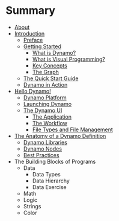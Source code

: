 # Summary

* [About](README.md)
* [Introduction](01_Introduction/1_introduction.md)
   * [Preface](01_Introduction/1-1_preface.md)
   * [Getting Started](01_Introduction/1-2_getting_started.md)
       * [What is Dynamo?](01_Introduction/1-2-1_what_is_dynamo.md)
       * [What is Visual Programming?](01_Introduction/1-2-2_what_is_visual_programming.md)
       * [Key Concepts](01_Introduction/1-2-3_key_concepts.md)
       * [The Graph](01_Introduction/1-2-4_the_graph.md)
   * [The Quick Start Guide](01_Introduction/1-3_the_quick_start_guide.md)
   * [Dynamo in Action](01_Introduction/1-4_dynamo_in_action.md)
* [Hello Dynamo!](02_Hello-Dynamo/2_hello_dynamo.md)
   * [Dynamo Platform](02_Hello-Dynamo/2-1_dynamo_platform.md)
   * [Launching Dynamo](02_Hello-Dynamo/2-2_launching_dynamo.md)
   * [The Dynamo UI](02_Hello-Dynamo/2-3_the_dynamo_ui.md)
       * [The Application](02_Hello-Dynamo/2-3-1_the_application.md)
       * [The Workflow](02_Hello-Dynamo/2-3-2_the_workflow.md)
       * [File Types and File Management](02_Hello-Dynamo/2-3-3_file_types_and_management.md)
* [The Anatomy of a Dynamo Definition](03_Anatomy-of-a-Dynamo-Definition/3_anatomy-of-a-dynamo-definition.md)
   * [Dynamo Libraries](03_Anatomy-of-a-Dynamo-Definition/3-1_dynamo_libraries.md)
   * [Dynamo Nodes](03_Anatomy-of-a-Dynamo-Definition/3-2_dynamo_nodes.md)
   * [Best Practices](03_Anatomy-of-a-Dynamo-Definition/3-3_best_practices.md)
* The Building Blocks of Programs
   * Data
       * Data Types
       * Data Hierarchy
       * Data Exercise
   * Math
   * Logic
   * Strings
   * Color


